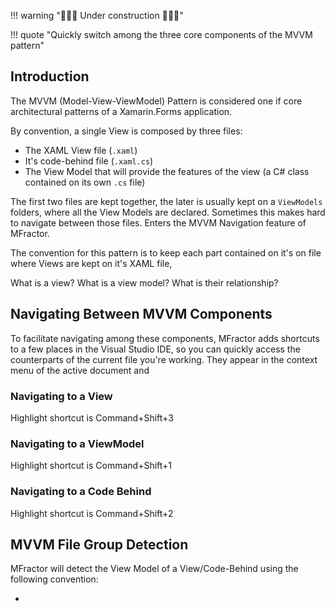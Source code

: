 !!! warning "🔨🔨🔨 Under construction 🔨🔨🔨"

!!! quote "Quickly switch among the three core components of the MVVM pattern"

## Introduction

The MVVM (Model-View-ViewModel) Pattern is considered one if core architectural patterns of a Xamarin.Forms application. 

By convention, a single View is composed by three files:

* The XAML View file (`.xaml`)
* It's code-behind file (`.xaml.cs`)
* The View Model that will provide the features of the view (a C# class contained on its own `.cs` file)

The first two files are kept together, the later is usually kept on a `ViewModels` folders, where all the View Models are declared. Sometimes this makes hard to navigate between those files. Enters the MVVM Navigation feature of MFractor.


The convention for this pattern is to keep each part contained on it's on file where Views are kept on it's XAML file, 

What is a view? What is a view model? What is their relationship?


## Navigating Between MVVM Components

To facilitate navigating among these components, MFractor adds shortcuts to a few places in the Visual Studio IDE, so you can quickly access the counterparts of the current file you're working. They appear in the context menu of the active document and 

### Navigating to a View

Highlight shortcut is Command+Shift+3

### Navigating to a ViewModel

Highlight shortcut is Command+Shift+1

### Navigating to a Code Behind

Highlight shortcut is Command+Shift+2

## MVVM File Group Detection

MFractor will detect the View Model of a View/Code-Behind using the following convention:

* 

